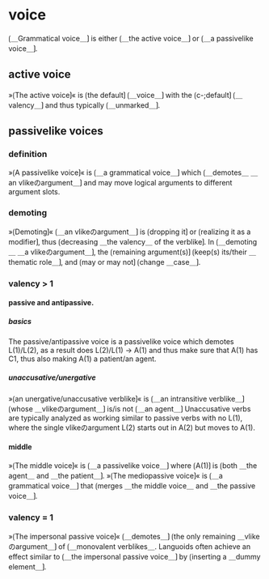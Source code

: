 # voice

⟮＿Grammatical voice＿⟯ is either ⟮＿the active voice＿⟯ or ⟮＿a passivelike voice＿⟯.

## active voice

»⟮The active voice⟯« is ⟮the default⟯ ⟮＿voice＿⟯ with the ⟮c-;default⟯ ⟮＿valency＿⟯ and thus typically ⟮＿unmarked＿⟯.

## passivelike voices

### definition

»⟮A passivelike voice⟯« is ⟮＿a grammatical voice＿⟯ which ⟮＿demotes＿ ＿an vlikeのargument＿⟯ and may move logical arguments to different argument slots.

### demoting

»⟮Demoting⟯« ⟮＿an vlikeのargument＿⟯ is ⟮dropping it⟯ or ⟮realizing it as a modifier⟯, thus ⟮decreasing ＿the valency＿ of the verblike⟯.
In ⟮＿demoting＿ ＿a vlikeのargument＿⟯, the ⟮remaining argument(s)⟯ ⟮keep(s) its/their ＿thematic role＿⟯, and ⟮may or may not⟯ ⟮change ＿case＿⟯.

### valency > 1

#### passive and antipassive.

##### basics

The passive/antipassive voice is a passivelike voice which demotes L(1)/L(2), as a result does L(2)/L(1) → A(1) and thus make sure that A(1) has C1, thus also making A(1) a patient/an agent.

##### unaccusative/unergative

»⟮an unergative/unaccusative verblike⟯« is ⟮＿an intransitive verblike＿⟯ ⟮whose ＿vlikeのargument＿⟯ is/is not ⟮＿an agent＿⟯ 
Unaccusative verbs are typically analyzed as working similar to passive verbs with no L(1), where the single vlikeのargument L(2) starts out in A(2) but moves to A(1).

#### middle

»⟮The middle voice⟯« is ⟮＿a passivelike voice＿⟯ where ⟮A(1)⟯ is ⟮both ＿the agent＿ and ＿the patient＿⟯.
»⟮The mediopassive voice⟯« is ⟮＿a grammatical voice＿⟯ that ⟮merges ＿the middle voice＿ and ＿the passive voice＿⟯.

### valency = 1

»⟮The impersonal passive voice⟯« ⟮＿demotes＿⟯ ⟮the only remaining ＿vlikeのargument＿⟯ of ⟮＿monovalent verblikes＿.
Languoids often achieve an effect similar to ⟮＿the impersonal passive voice＿⟯ by ⟮inserting a ＿dummy element＿⟯.
